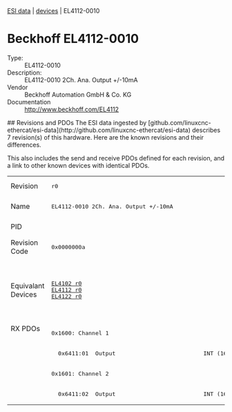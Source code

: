 <div class="nav"><a href="/esi-data">ESI data</a> | <a href="/esi-data/devices">devices</a> | EL4112-0010</div>

#  Beckhoff EL4112-0010

<dl>
  <dt>Type:</dt><dd>EL4112-0010</dd>
  <dt>Description:</dt><dd>EL4112-0010 2Ch. Ana. Output +/-10mA</dd>
  <dt>Vendor</dt><dd>Beckhoff Automation GmbH & Co. KG</dd>
  <dt>Documentation</dt><dd><a href="http://www.beckhoff.com/EL4112">http://www.beckhoff.com/EL4112</a></dd>
</dl>
## Revisions and PDOs
The ESI data ingested by [github.com/linuxcnc-ethercat/esi-data](http://github.com/linuxcnc-ethercat/esi-data) describes 7 revision(s) of this hardware.  Here are the known revisions and their differences.

This also includes the send and receive PDOs defined for each revision, and a link to other known devices with identical PDOs.

<table>
<tr >
<td class="first">Revision</td>
<td ><pre>r0</pre></td>
<td ><pre>r1016</pre></td>
<td ><pre>r1017</pre></td>
<td ><pre>r1018</pre></td>
<td ><pre>r1019</pre></td>
<td ><pre>r1020</pre></td>
<td ><pre>r1021</pre></td>
</tr>
<tr >
<td class="first">Name</td>
<td ><pre>EL4112-0010 2Ch. Ana. Output +/-10mA</pre></td>
<td  colspan=6 align="center"><pre>EL4112-0010 2Ch. Ana. Output +/-10mA, 16bit</pre></td>
</tr>
<tr >
<td class="first">PID</td>
<td  colspan=7 align="center"><pre>0x10103052</pre></td>
</tr>
<tr >
<td class="first">Revision Code</td>
<td ><pre>0x0000000a</pre></td>
<td ><pre>0x03f8000a</pre></td>
<td ><pre>0x03f9000a</pre></td>
<td ><pre>0x03fa000a</pre></td>
<td ><pre>0x03fb000a</pre></td>
<td ><pre>0x03fc000a</pre></td>
<td ><pre>0x03fd000a</pre></td>
</tr>
<tr >
<td class="first">Equivalant Devices</td>
<td ><pre><a href="EL4102">EL4102 r0</a><br/><a href="EL4112">EL4112 r0</a><br/><a href="EL4122">EL4122 r0</a></pre></td>
<td  colspan=2 align="center"><pre><a href="EL4102">EL4102 r1016</a><br/><a href="EL4102">EL4102 r1017</a><br/><a href="EL4112">EL4112 r1016</a><br/><a href="EL4112">EL4112 r1017</a><br/><a href="EL4122">EL4122 r1016</a><br/><a href="EL4122">EL4122 r1017</a><br/><a href="EL4132">EL4132 r1016</a><br/><a href="EL4132">EL4132 r1017</a></pre></td>
<td  colspan=2 align="center"><pre><a href="EL4102">EL4102 r1018</a><br/><a href="EL4102">EL4102 r1019</a><br/><a href="EL4112">EL4112 r1018</a><br/><a href="EL4112">EL4112 r1019</a><br/><a href="EL4122">EL4122 r1018</a><br/><a href="EL4122">EL4122 r1019</a><br/><a href="EL4132">EL4132 r1018</a><br/><a href="EL4132">EL4132 r1019</a></pre></td>
<td  colspan=2 align="center"><pre><a href="EL4102">EL4102 r1020</a><br/><a href="EL4102">EL4102 r1021</a><br/><a href="EL4112">EL4112 r1020</a><br/><a href="EL4112">EL4112 r1021</a><br/><a href="EL4122">EL4122 r1020</a><br/><a href="EL4122">EL4122 r1021</a><br/><a href="EL4132">EL4132 r1020</a><br/><a href="EL4132">EL4132 r1021</a></pre></td>
</tr>
<tr class="rxpdo pdosection">
<td class="first" rowspan=4 valign=top>RX PDOs</td>
<td colspan=7 align="left"><pre>0x1600: Channel 1</pre></td>
<td></td>
</tr>
<tr class="rxpdo">
<td ><pre>  0x6411:01  Output                          INT (16 bits)</pre></td>
<td  colspan=2 align="left"></td>
<td  colspan=4 align="left"><pre>  0x6411:01  Output                          INT (16 bits)</pre></td>
</tr>
<tr class="rxpdo pdosection">
<td  colspan=7 align="left"><pre>0x1601: Channel 2</pre></td>
</tr>
<tr class="rxpdo">
<td ><pre>  0x6411:02  Output                          INT (16 bits)</pre></td>
<td  colspan=2 align="left"></td>
<td  colspan=4 align="left"><pre>  0x6411:02  Output                          INT (16 bits)</pre></td>
</tr>
</table>

